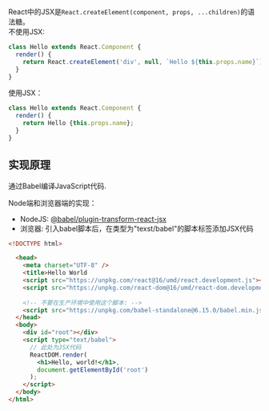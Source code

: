 React中的JSX是`React.createElement(component, props, ...children)`的语法糖。  
不使用JSX:
```js
class Hello extends React.Component {
  render() {
    return React.createElement('div', null, `Hello ${this.props.name}`);
  }
}
```
使用JSX：
```js
class Hello extends React.Component {
  render() {
    return Hello {this.props.name};
  }
}
```

## 实现原理
通过Babel编译JavaScript代码.

Node端和浏览器端的实现：
* NodeJS: [@babel/plugin-transform-react-jsx](https://babeljs.io/docs/en/babel-plugin-transform-react-jsx)
* 浏览器: 引入babel脚本后，在类型为"texst/babel"的脚本标签添加JSX代码

```html
<!DOCTYPE html>

  <head>
    <meta charset="UTF-8" />
    <title>Hello World
    <script src="https://unpkg.com/react@16/umd/react.development.js"></script>
    <script src="https://unpkg.com/react-dom@16/umd/react-dom.development.js"></script>
    
    <!-- 不要在生产环境中使用这个脚本: -->
    <script src="https://unpkg.com/babel-standalone@6.15.0/babel.min.js"></script>
  </head>
  <body>
    <div id="root"></div>
    <script type="text/babel">
      // 此处为JSX代码
      ReactDOM.render(
        <h1>Hello, world!</h1>,
        document.getElementById('root')
      );
    </script>
  </body>
</html>
```